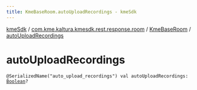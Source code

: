```yaml
---
title: KmeBaseRoom.autoUploadRecordings - kmeSdk
---
```


[kmeSdk](../../index.html) / [com.kme.kaltura.kmesdk.rest.response.room](../index.html) / [KmeBaseRoom](index.html) / [autoUploadRecordings](./auto-upload-recordings.html)

# autoUploadRecordings

`@SerializedName("auto_upload_recordings") val autoUploadRecordings: `[`Boolean`](https://kotlinlang.org/api/latest/jvm/stdlib/kotlin/-boolean/index.html)`?`